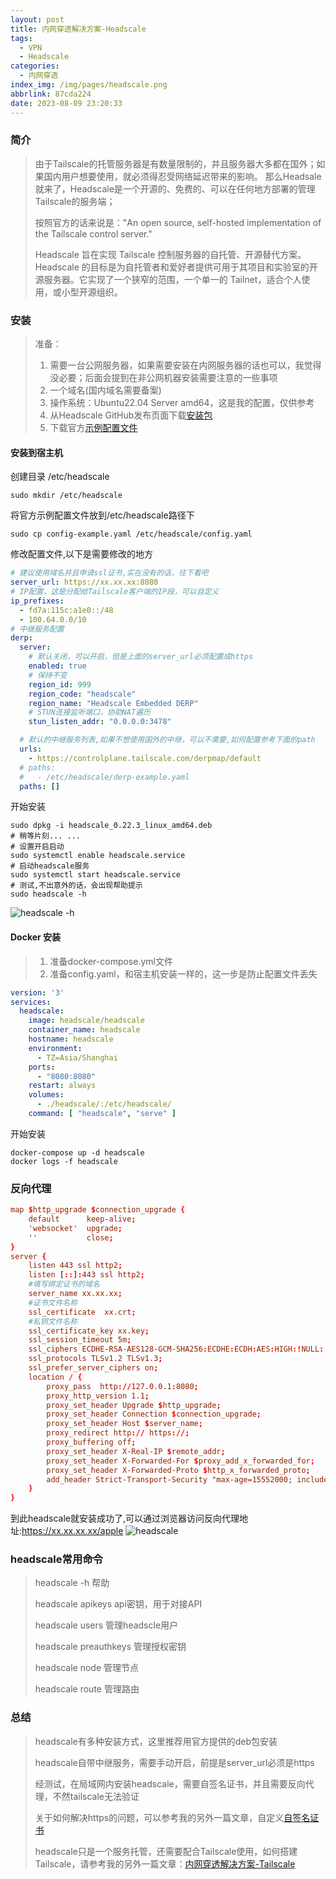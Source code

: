 ```yaml
---
layout: post
title: 内网穿透解决方案-Headscale
tags:
  - VPN
  - Headscale
categories:
  - 内网穿透
index_img: /img/pages/headscale.png
abbrlink: 87cda224
date: 2023-08-09 23:20:33
---
```

### 简介
> 
> 由于Tailscale的托管服务器是有数量限制的，并且服务器大多都在国外；如果国内用户想要使用，就必须得忍受网络延迟带来的影响。
> 那么Headsale就来了，Headscale是一个开源的、免费的、可以在任何地方部署的管理Tailscale的服务端；
> 
> 按照官方的话来说是："An open source, self-hosted implementation of the Tailscale control server."
> 
> Headscale 旨在实现 Tailscale 控制服务器的自托管、开源替代方案。Headscale 的目标是为自托管者和爱好者提供可用于其项目和实验室的开源服务器。它实现了一个狭窄的范围，一个单一的 Tailnet，适合个人使用，或小型开源组织。
> 
### 安装
> 准备：
> 1. 需要一台公网服务器，如果需要安装在内网服务器的话也可以，我觉得没必要；后面会提到在非公网机器安装需要注意的一些事项
> 2. 一个域名(国内域名需要备案)
> 3. 操作系统：Ubuntu22.04 Server amd64，这是我的配置，仅供参考
> 4. 从Headscale GitHub发布页面下载[安装包](https://github.com/juanfont/headscale/releases)
> 5. 下载官方[示例配置文件](https://github.com/juanfont/headscale/blob/main/config-example.yaml)
#### 安装到宿主机
创建目录 /etc/headscale
```shell
sudo mkdir /etc/headscale
```
将官方示例配置文件放到/etc/headscale路径下
```shell
sudo cp config-example.yaml /etc/headscale/config.yaml
```
修改配置文件,以下是需要修改的地方
```yaml
# 建议使用域名并且申请ssl证书,实在没有的话，往下看吧
server_url: https://xx.xx.xx:8080
# IP配置，这是分配给Tailscale客户端的IP段，可以自定义
ip_prefixes:
  - fd7a:115c:a1e0::/48
  - 100.64.0.0/10
# 中继服务配置
derp:
  server:
    # 默认关闭，可以开启，但是上面的server_url必须配置成https
    enabled: true
    # 保持不变
    region_id: 999
    region_code: "headscale"
    region_name: "Headscale Embedded DERP"
    # STUN连接监听端口，协助NAT遍历
    stun_listen_addr: "0.0.0.0:3478"

  # 默认的中继服务列表,如果不想使用国外的中继，可以不需要,如何配置参考下面的path
  urls:
    - https://controlplane.tailscale.com/derpmap/default
  # paths:
  #   - /etc/headscale/derp-example.yaml
  paths: []
```
开始安装
```shell
sudo dpkg -i headscale_0.22.3_linux_amd64.deb
# 稍等片刻... ...
# 设置开启启动
sudo systemctl enable headscale.service
# 启动headscale服务
sudo systemctl start headscale.service
# 测试,不出意外的话，会出现帮助提示
sudo headscale -h
```
![headscale -h](../img/pages/headscale-h.png)
#### Docker 安装
> 1. 准备docker-compose.yml文件
> 2. 准备config.yaml，和宿主机安装一样的，这一步是防止配置文件丢失

```yaml
version: '3'
services:
  headscale:
    image: headscale/headscale
    container_name: headscale
    hostname: headscale
    environment:
      - TZ=Asia/Shanghai
    ports:
      - "8080:8080"
    restart: always
    volumes:
      - ./headscale/:/etc/headscale/
    command: [ "headscale", "serve" ]
```
开始安装
```shell
docker-compose up -d headscale
docker logs -f headscale
```

### 反向代理
```conf
map $http_upgrade $connection_upgrade {
    default      keep-alive;
    'websocket'  upgrade;
    ''           close;
}
server {
    listen 443 ssl http2;
    listen [::]:443 ssl http2;
    #填写绑定证书的域名
    server_name xx.xx.xx;
    #证书文件名称
    ssl_certificate  xx.crt;
    #私钥文件名称
    ssl_certificate_key xx.key;
    ssl_session_timeout 5m;
    ssl_ciphers ECDHE-RSA-AES128-GCM-SHA256:ECDHE:ECDH:AES:HIGH:!NULL:!aNULL:!MD5:!ADH:!RC4;
    ssl_protocols TLSv1.2 TLSv1.3;
    ssl_prefer_server_ciphers on;
    location / {
        proxy_pass  http://127.0.0.1:8080;
        proxy_http_version 1.1;
        proxy_set_header Upgrade $http_upgrade;
        proxy_set_header Connection $connection_upgrade;
        proxy_set_header Host $server_name;
        proxy_redirect http:// https://;
        proxy_buffering off;
        proxy_set_header X-Real-IP $remote_addr;
        proxy_set_header X-Forwarded-For $proxy_add_x_forwarded_for;
        proxy_set_header X-Forwarded-Proto $http_x_forwarded_proto;
        add_header Strict-Transport-Security "max-age=15552000; includeSubDomains" always;
    }
}
```
到此headscale就安装成功了,可以通过浏览器访问反向代理地址:https://xx.xx.xx.xx/apple
![headscale](../img/pages/headscale-apple.png)
### headscale常用命令
> headscale -h 帮助
> 
> headscale apikeys api密钥，用于对接API
> 
> headscale users 管理headscle用户
> 
> headscale preauthkeys 管理授权密钥
> 
> headscale node 管理节点
> 
> headscale route 管理路由

### 总结
> headscale有多种安装方式，这里推荐用官方提供的deb包安装
> 
> headscale自带中继服务，需要手动开启，前提是server_url必须是https
> 
> 经测试，在局域网内安装headscale，需要自签名证书，并且需要反向代理，不然tailscale无法验证
> 
> 关于如何解决https的问题，可以参考我的另外一篇文章，自定义[自签名证书](https://boothua.cn/posts/f1f60ed2.html)
> 
> headscale只是一个服务托管，还需要配合Tailscale使用，如何搭建Tailscale，请参考我的另外一篇文章：[内网穿透解决方案-Tailscale](https://boothua.cn/posts/96cfd1b1.html)